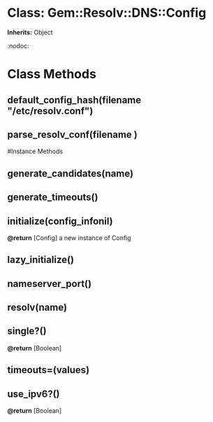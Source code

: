 # Class: Gem::Resolv::DNS::Config
**Inherits:** Object
    

:nodoc:


# Class Methods
## default_config_hash(filename "/etc/resolv.conf") [](#method-c-default_config_hash)
## parse_resolv_conf(filename ) [](#method-c-parse_resolv_conf)

#Instance Methods
## generate_candidates(name) [](#method-i-generate_candidates)

## generate_timeouts() [](#method-i-generate_timeouts)

## initialize(config_infonil) [](#method-i-initialize)

**@return** [Config] a new instance of Config

## lazy_initialize() [](#method-i-lazy_initialize)

## nameserver_port() [](#method-i-nameserver_port)

## resolv(name) [](#method-i-resolv)

## single?() [](#method-i-single?)

**@return** [Boolean] 

## timeouts=(values) [](#method-i-timeouts=)

## use_ipv6?() [](#method-i-use_ipv6?)

**@return** [Boolean] 

